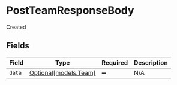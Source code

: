 # PostTeamResponseBody

Created


## Fields

| Field                                      | Type                                       | Required                                   | Description                                |
| ------------------------------------------ | ------------------------------------------ | ------------------------------------------ | ------------------------------------------ |
| `data`                                     | [Optional[models.Team]](../models/team.md) | :heavy_minus_sign:                         | N/A                                        |